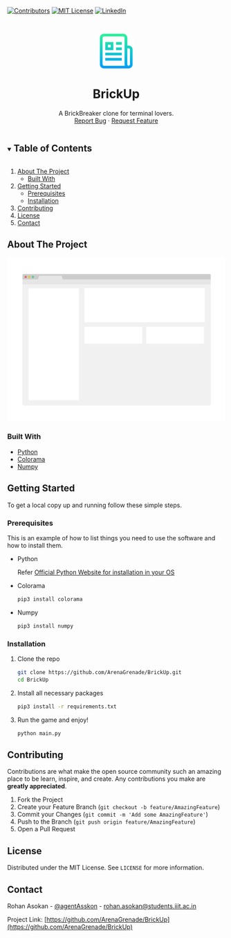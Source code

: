 <!-- PROJECT SHIELDS -->
[![Contributors][contributors-shield]][contributors-url]
[![MIT License][license-shield]][license-url]
[![LinkedIn][linkedin-shield]][linkedin-url]

<!-- PROJECT LOGO -->
<br />
<p align="center">
  <a href="https://github.com/ArenaGrenade/BrickUp">
    <img src="images/logo.png" alt="Logo" width="80" height="80">
  </a>

  <h1 align="center">BrickUp</h1>

  <p align="center">
    A BrickBreaker clone for terminal lovers.
    <br />
    <a href="https://github.com/ArenaGrenade/BrickUp/issues">Report Bug</a>
    ·
    <a href="https://github.com/ArenaGrenade/BrickUp/issues">Request Feature</a>
  </p>
</p>

<!-- TABLE OF CONTENTS -->
<details open="open">
  <summary><h2 style="display: inline-block">Table of Contents</h2></summary>
  <ol>
    <li>
      <a href="#about-the-project">About The Project</a>
      <ul>
        <li><a href="#built-with">Built With</a></li>
      </ul>
    </li>
    <li>
      <a href="#getting-started">Getting Started</a>
      <ul>
        <li><a href="#prerequisites">Prerequisites</a></li>
        <li><a href="#installation">Installation</a></li>
      </ul>
    </li>
    <li><a href="#contributing">Contributing</a></li>
    <li><a href="#license">License</a></li>
    <li><a href="#contact">Contact</a></li>
  </ol>
</details>

<!-- ABOUT THE PROJECT -->
## About The Project

<p align="center">
  <img src="images/screenshot.png" alt="Project Screenshot" />
</p>

### Built With

* [Python](https://www.python.org/)
* [Colorama](https://pypi.org/project/colorama/)
* [Numpy](https://numpy.org/)

<!-- GETTING STARTED -->
## Getting Started

To get a local copy up and running follow these simple steps.

### Prerequisites

This is an example of how to list things you need to use the software and how to install them.

* Python

  Refer [Official Python Website for installation in your OS](https://www.python.org/downloads/)

* Colorama

  ```sh
  pip3 install colorama
  ```

* Numpy

  ```sh
  pip3 install numpy
  ```

### Installation

1. Clone the repo

   ```sh
   git clone https://github.com/ArenaGrenade/BrickUp.git
   cd BrickUp
   ```

2. Install all necessary packages

    ```sh
    pip3 install -r requirements.txt
    ```

3. Run the game and enjoy!

    ```sh
    python main.py
    ```

<!-- CONTRIBUTING -->
## Contributing

Contributions are what make the open source community such an amazing place to be learn, inspire, and create. Any contributions you make are **greatly appreciated**.

1. Fork the Project
2. Create your Feature Branch (`git checkout -b feature/AmazingFeature`)
3. Commit your Changes (`git commit -m 'Add some AmazingFeature'`)
4. Push to the Branch (`git push origin feature/AmazingFeature`)
5. Open a Pull Request

<!-- LICENSE -->
## License

Distributed under the MIT License. See `LICENSE` for more information.

<!-- CONTACT -->
## Contact

Rohan Asokan - [@agentAsskon](https://twitter.com/@agentAsskon) - rohan.asokan@students.iiit.ac.in

Project Link: [https://github.com/ArenaGrenade/BrickUp](https://github.com/ArenaGrenade/BrickUp)

<!-- MARKDOWN LINKS & IMAGES -->
<!-- https://www.markdownguide.org/basic-syntax/#reference-style-links -->
[contributors-shield]: https://img.shields.io/github/contributors/ArenaGrenade/BrickUp.svg?style=for-the-badge
[contributors-url]: https://github.com/ArenaGrenade/BrickUp/graphs/contributors
[forks-shield]: https://img.shields.io/github/forks/ArenaGrenade/BrickUp.svg?style=for-the-badge
[forks-url]: https://github.com/ArenaGrenade/BrickUp/network/members
[stars-shield]: https://img.shields.io/github/stars/ArenaGrenade/BrickUp.svg?style=for-the-badge
[stars-url]: https://github.com/ArenaGrenade/BrickUp/stargazers
[issues-shield]: https://img.shields.io/github/issues/ArenaGrenade/BrickUp.svg?style=for-the-badge
[issues-url]: https://github.com/ArenaGrenade/BrickUp/issues
[license-shield]: https://img.shields.io/github/license/ArenaGrenade/BrickUp.svg?style=for-the-badge
[license-url]: https://github.com/ArenaGrenade/BrickUp/blob/master/LICENSE.txt
[linkedin-shield]: https://img.shields.io/badge/-LinkedIn-black.svg?style=for-the-badge&logo=linkedin&colorB=555
[linkedin-url]: https://linkedin.com/in/rohan-asokan
